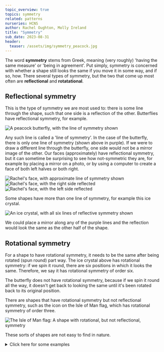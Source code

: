 ```yaml
---
topic_overview: true
topics: symmetry
related: patterns
nurseries: HCNS
author: Rachel Oughton, Molly Ireland
title: "Symmetry"
sub_date: 2023-08-31
header:
  teaser: /assets/img/symmetry_peacock.jpg
---
```

The word **symmetry** stems from Greek, meaning (very roughly) 'having the same measure' or 'being in agreement'. Put simply, symmetry is concerned with whether a shape still looks the same if you move it in some way, and if so, how. There several types of symmetry, but the two that come up most often are **reflectional** and **rotatational**.


## Reflectional symmetry 

This is the type of symmetry we are most used to: there is some line through the shape, such that one side is a reflection of the other. Butterflies have reflectional symmetry, for example.  

![A peacock butterfly, with the line of symmetry shown]({{site.baseurl}}/assets/img/symmetry_peacock.jpg "Peacock butterfly")

Any such line is called a 'line of symmetry'. In the case of the butterfly, there is only one line of symmetry (shown above in purple). If we were to draw a different line through the butterfly, one side would not be a mirror image of the other. Our faces (approximately) have reflectional symmetry, but it can sometime be surprising to see how not-symmetric they are, for example by placing a mirror on a photo, or by using a computer to create a face of both left halves or both right.

![Rachel's face, with approximate line of symmetry shown]({{site.baseurl}}/assets/img/RO_line.jpg "Face")
![Rachel's face, with the right side reflected]({{site.baseurl}}/assets/img/rho_right.png "Face with two right sides")
![Rachel's face, with the left side reflected]({{site.baseurl}}/assets/img/ro_left.png "Face with two left sides")

Some shapes have more than one line of symmetry, for example this ice crystal. 

![An ice crystal, with all six lines of reflective symmetry shown]({{site.baseurl}}/assets/img/symmetry_ice.jpg "Ice crystal")

We could place a mirror along any of the purple lines and the reflection would look the same as the other half of the shape.


## Rotational symmetry

For a shape to have rotational symmetry, it needs to be the same after being rotated (spun round) part way. The ice crystal above has rotational symmetry: if we spin it round, there are six positions in which it looks the same. Therefore, we say it has rotational symmetry of order six.

The butterfly does not have rotational symmetry, because if we spin it round all the way, it doesn't get back to looking the same until it's been rotated back to its original position.

There are shapes that have rotational symmetry but not reflectional symmetry, such as the icon on the Isle of Man flag, which has rotational symmetry of order three.

![The Isle of Man flag: A shape with rotational, but not reflectional, symmetry]({{site.baseurl}}/assets/img/isle_of_man.png "Isle of Man flag")

These sorts of shapes are not easy to find in nature.

<details>
<summary>Click here for some examples</summary>

One example of this is ...

Another example of this is ...

</details>
